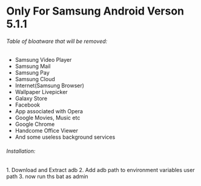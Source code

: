 <h1>Only For Samsung Android Verson 5.1.1</h1>
<h6>Table of bloatware that will be removed:</h6>
<ul>
 <li>Samsung Video Player</li>
 <li>Samsung Mail</li>
 <li>Samsung Pay</li>
 <li>Samsung Cloud</li>
 <li>Internet(Samsung Browser)</li>
 <li>Wallpaper Livepicker</li>
 <li>Galaxy Store</li>
 <li>Facebook</li>
 <li>App associated with Opera</li>
 <li>Google Movies, Music etc</li>
 <li>Google Chrome</li>
 <li>Handcome Office Viewer</li>
 <li>And some useless background services</li>
</ul>


<h6>Installation:</h6>
1. Download and Extract adb
2. Add adb path to environment variables user path
3. now run ths bat as admin
